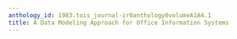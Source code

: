 ```yaml
---
anthology_id: 1983.tois_journal-ir0anthology0volumeA1A4.1
title: A Data Modeling Approach for Office Information Systems
---
```

